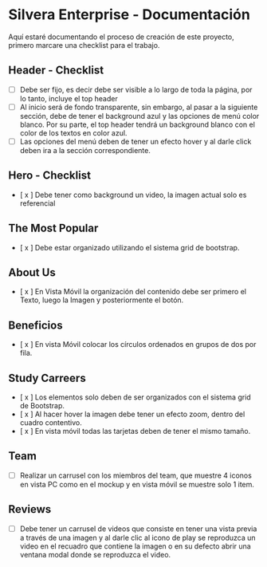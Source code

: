 # Silvera Enterprise - Documentación

Aquí estaré documentando el proceso de creación de este proyecto, primero marcare una checklist para el trabajo. 

## Header - Checklist

- [ ] Debe ser fijo, es decir debe ser visible a lo largo de toda la página, por lo tanto, incluye el top header
- [ ] Al inicio será de fondo transparente, sin embargo, al pasar a la siguiente sección, debe de tener el background azul y las opciones de menú color blanco. Por su parte, el top header tendrá un background blanco con el color de los textos en color azul.
- [ ] Las opciones del menú deben de tener un efecto hover y al darle click deben ira a la sección correspondiente. 

## Hero - Checklist

- [ x ] Debe tener como background un video, la imagen actual solo es referencial

## The Most Popular  

- [ x ] Debe estar organizado utilizando el sistema grid de bootstrap.

## About Us  

- [ x ] En Vista Móvil la organización del contenido debe ser primero el Texto, luego la Imagen y posteriormente el botón.

## Beneficios

- [ x ] En vista Móvil colocar los círculos ordenados en grupos de dos por fila.

## Study Carreers

- [ x ] Los elementos solo deben de ser organizados con el sistema grid de Bootstrap.
- [ x ] Al hacer hover la imagen debe tener un efecto zoom, dentro del cuadro contentivo.
- [ x ] En vista móvil todas las tarjetas deben de tener el mismo tamaño.

## Team 
- [  ] Realizar un carrusel con los miembros del team, que muestre 4 iconos en vista PC como en el mockup y en vista móvil se muestre solo 1 item.

## Reviews
- [ ] Debe tener un carrusel de videos que consiste en tener una vista previa a través de una imagen y al darle clic al icono de play se reproduzca un video en el recuadro que contiene la imagen o en su defecto abrir una ventana modal donde se reproduzca el video.
